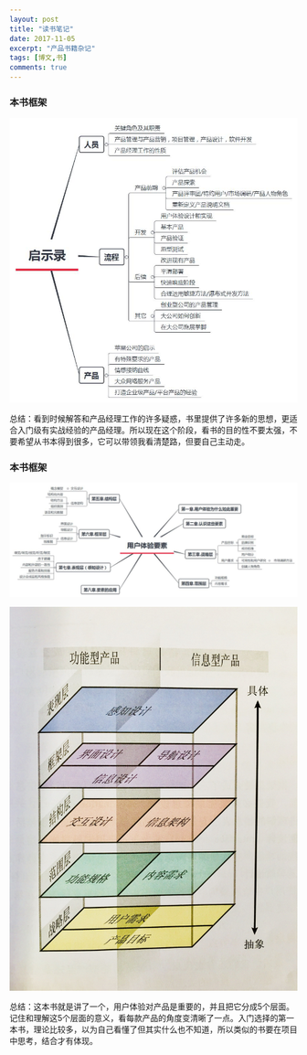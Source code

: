 ```yaml
---
layout: post
title: "读书笔记"
date: 2017-11-05
excerpt: "产品书籍杂记"
tags: [博文,书]
comments: true
---
```


### 本书框架

![启示录](../assets/img/post-img/note-of-book/启示录.jpg)


总结：看到时候解答和产品经理工作的许多疑惑，书里提供了许多新的思想，更适合入门级有实战经验的产品经理。所以现在这个阶段，看书的目的性不要太强，不要希望从书本得到很多，它可以带领我看清楚路，但要自己主动走。

### 本书框架

![用户体验要素](../assets/img/post-img/note-of-book/用户体验要素.jpg)

![摘图](../assets/img/post-img/note-of-book/摘图.jpg)

总结：这本书就是讲了一个，用户体验对产品是重要的，并且把它分成5个层面。记住和理解这5个层面的意义，看每款产品的角度变清晰了一点。入门选择的第一本书，理论比较多，以为自己看懂了但其实什么也不知道，所以类似的书要在项目中思考，结合才有体现。